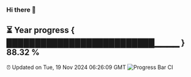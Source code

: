 ### Hi there 👋
⏳ Year progress { ██████████████████████████▁▁▁▁ } 88.32 %
---
⏰ Updated on Tue, 19 Nov 2024 06:26:09 GMT
![Progress Bar CI](https://github.com/liununu/liununu/workflows/Progress%20Bar%20CI/badge.svg)
